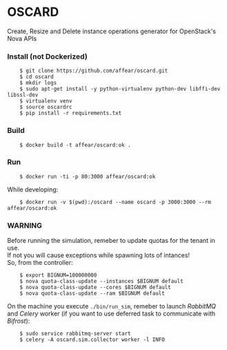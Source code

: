 # OSCARD
Create, Resize and Delete instance operations generator for OpenStack's Nova APIs

### Install (not Dockerized)

```
	$ git clone https://github.com/affear/oscard.git
	$ cd oscard
	$ mkdir logs
	$ sudo apt-get install -y python-virtualenv python-dev libffi-dev libssl-dev
	$ virtualenv venv
	$ source oscardrc
	$ pip install -r requirements.txt
```

### Build

```
	$ docker build -t affear/oscard:ok .
```

### Run

```
	$ docker run -ti -p 80:3000 affear/oscard:ok
```

While developing:

```
	$ docker run -v $(pwd):/oscard --name oscard -p 3000:3000 --rm affear/oscard:ok
```

### WARNING
Before running the simulation, remeber to update quotas for the tenant in use.  
If not you will cause exceptions while spawning lots of intances!  
So, from the controller:

```
	$ export BIGNUM=100000000
	$ nova quota-class-update --instances $BIGNUM default
	$ nova quota-class-update --cores $BIGNUM default
	$ nova quota-class-update --ram $BIGNUM default
```

On the machine you execute `./bin/run_sim`, remeber to launch _RabbitMQ_ and _Celery_ worker (if you want to use deferred task to communicate with _Bifrost_):

```
	$ sudo service rabbitmq-server start
	$ celery -A oscard.sim.collector worker -l INFO
```